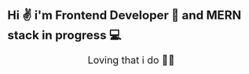 
<h1 style="font-size: 24px;">Hi ✌ i'm Frontend Developer 🎨 and MERN stack in progress 💻</h1>
<center style="font-size: 20px;">Loving that i do 🚀🚀</center> 

